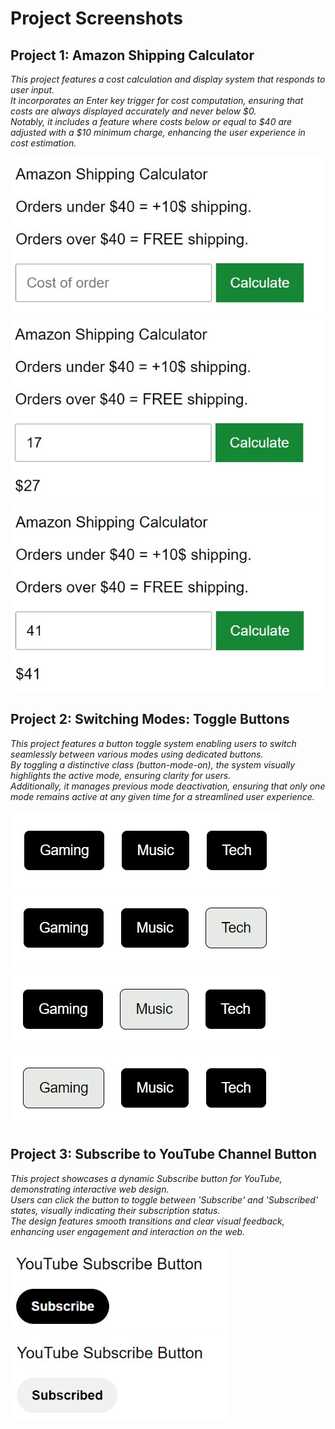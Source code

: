 # Project Screenshots

## Project 1: Amazon Shipping Calculator ##

*This project features a cost calculation and display system that responds to user input. <br>
It incorporates an Enter key trigger for cost computation, ensuring that costs are always displayed accurately and never below $0. <br>
Notably, it includes a feature where costs below or equal to $40 are adjusted with a $10 minimum charge, enhancing the user experience in cost estimation.*

<img src="screenshots/amazon-ship-calc.jpg" alt="amazon-shipping-calculator" style="width: 500px;">
<img src="screenshots/amazon-ship-calc-pdel.jpg" alt="amazon-shipping-calculator" style="width: 500px;">
<img src="screenshots/amazon-ship-calc-fdel.jpg" alt="amazon-shipping-calculator" style="width: 500px;">

## Project 2: Switching Modes: Toggle Buttons ##

*This project features a button toggle system enabling users to switch seamlessly between various modes using dedicated buttons. <br>
By toggling a distinctive class (button-mode-on), the system visually highlights the active mode, ensuring clarity for users. <br>
Additionally, it manages previous mode deactivation, ensuring that only one mode remains active at any given time for a streamlined user experience.*

![buttons](screenshots/buttons.jpg)
![buttons](screenshots/buttons-tech.jpg)
![buttons](screenshots/buttons-music.jpg)
![buttons](screenshots/buttons-gaming.jpg)

## Project 3: Subscribe to YouTube Channel Button ##

*This project showcases a dynamic Subscribe button for YouTube, demonstrating interactive web design. <br>
Users can click the button to toggle between 'Subscribe' and 'Subscribed' states, visually indicating their subscription status. <br>
The design features smooth transitions and clear visual feedback, enhancing user engagement and interaction on the web.*

<img src="screenshots/youtube-subscribe.jpg" alt="youtube-button" style="width: 350px;">
<img src="screenshots/youtube-subscribed.jpg" alt="youtube-button" style="width: 350px;">

